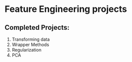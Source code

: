 # Feature Engineering projects
## Completed Projects:
1. Transforming data
2. Wrapper Methods
3. Regularization
4. PCA
